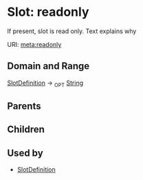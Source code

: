 
# Slot: readonly


If present, slot is read only.  Text explains why

URI: [meta:readonly](https://w3id.org/biolink/biolinkml/meta/readonly)


## Domain and Range

[SlotDefinition](SlotDefinition.md) ->  <sub>OPT</sub> [String](types/String.md)

## Parents


## Children


## Used by

 * [SlotDefinition](SlotDefinition.md)
